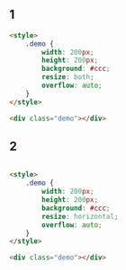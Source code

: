 ## 1

[](../_iframe/docs-前端实验室-缩放物体-0.html ':include')

<!-- run -->
```html
<style>
	.demo {
		width: 200px;
		height: 200px;
		background: #ccc;
		resize: both;
		overflow: auto;
	}
</style>

<div class="demo"></div>
```

## 2

[](../_iframe/docs-前端实验室-缩放物体-1.html ':include')

<!-- run -->
```html

<style>
	.demo {
		width: 200px;
		height: 200px;
		background: #ccc;
		resize: horizontal;
		overflow: auto;
	}
</style>

<div class="demo"></div>
```